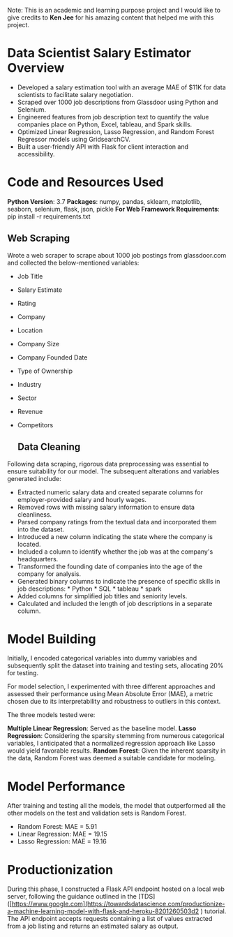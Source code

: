 Note: This is an academic and learning purpose project and I would like to give credits to **Ken Jee** for his amazing content that helped me with this project.

#  Data Scientist Salary Estimator Overview

* Developed a salary estimation tool with an average MAE of $11K for data scientists to facilitate 
  salary negotiation.
* Scraped over 1000 job descriptions from Glassdoor using Python and Selenium.
* Engineered features from job description text to quantify the value companies place on Python, 
  Excel, tableau, and Spark skills.
* Optimized Linear Regression, Lasso Regression, and Random Forest Regressor models using 
  GridsearchCV.
* Built a user-friendly API with Flask for client interaction and accessibility.


# Code and Resources Used
**Python Version**: 3.7
**Packages**: numpy, pandas, sklearn, matplotlib, seaborn, selenium, flask, json, pickle
**For Web Framework Requirements**: pip install -r requirements.txt

## Web Scraping

Wrote a web scraper to scrape about 1000 job postings from glassdoor.com and collected the below-mentioned variables:

* Job Title
* Salary Estimate
* Rating
* Company
* Location
* Company Size
* Company Founded Date
* Type of Ownership
* Industry
* Sector
* Revenue
* Competitors

  ## Data Cleaning

Following data scraping, rigorous data preprocessing was essential to ensure suitability for our model. The subsequent alterations and variables generated include:

* Extracted numeric salary data and created separate columns for employer-provided salary and hourly wages.
* Removed rows with missing salary information to ensure data cleanliness.
* Parsed company ratings from the textual data and incorporated them into the dataset.
* Introduced a new column indicating the state where the company is located.
* Included a column to identify whether the job was at the company's headquarters.
* Transformed the founding date of companies into the age of the company for analysis.
* Generated binary columns to indicate the presence of specific skills  in job descriptions:
          * Python
          * SQL
          * tableau
          * spark
* Added columns for simplified job titles and seniority levels.
* Calculated and included the length of job descriptions in a separate column.


# Model Building


Initially, I encoded categorical variables into dummy variables and subsequently split the dataset into training and testing sets, allocating 20% for testing.

For model selection, I experimented with three different approaches and assessed their performance using Mean Absolute Error (MAE), a metric chosen due to its interpretability and robustness to outliers in this context.

The three models tested were:

**Multiple Linear Regression**: Served as the baseline model.
**Lasso Regression**: Considering the sparsity stemming from numerous categorical variables, I anticipated that a normalized regression approach like Lasso would yield favorable results.
**Random Forest**: Given the inherent sparsity in the data, Random Forest was deemed a suitable candidate for modeling.


# Model Performance

After training and testing all the models, the model that outperformed all the other models on the test and validation sets is Random Forest.

  * Random Forest: MAE = 5.91
  * Linear Regression: MAE = 19.15
  * Lasso Regression: MAE = 19.16

# Productionization

During this phase, I constructed a Flask API endpoint hosted on a local web server, following the guidance outlined in the  [TDS]([https://www.google.com](https://towardsdatascience.com/productionize-a-machine-learning-model-with-flask-and-heroku-8201260503d2 ) tutorial. The API endpoint accepts requests containing a list of values extracted from a job listing and returns an estimated salary as output.
